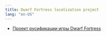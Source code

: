 ```yaml
---
title: Dwarf Fortress localization project
lang: "en-US"
---
```


* [Проект русификации игры Dwarf Fortress](russian.md)
